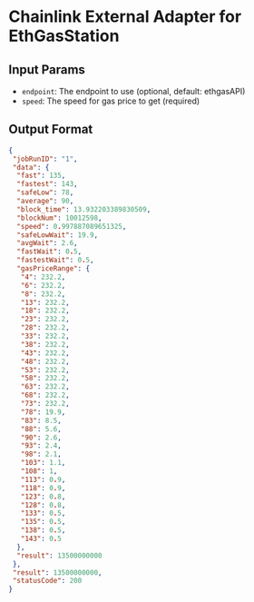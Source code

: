 # Chainlink External Adapter for EthGasStation

## Input Params

- `endpoint`: The endpoint to use (optional, default: ethgasAPI)
- `speed`: The speed for gas price to get (required)

## Output Format

```json
{
 "jobRunID": "1",
 "data": {
  "fast": 135,
  "fastest": 143,
  "safeLow": 78,
  "average": 90,
  "block_time": 13.932203389830509,
  "blockNum": 10012598,
  "speed": 0.997887089651325,
  "safeLowWait": 19.9,
  "avgWait": 2.6,
  "fastWait": 0.5,
  "fastestWait": 0.5,
  "gasPriceRange": {
   "4": 232.2,
   "6": 232.2,
   "8": 232.2,
   "13": 232.2,
   "18": 232.2,
   "23": 232.2,
   "28": 232.2,
   "33": 232.2,
   "38": 232.2,
   "43": 232.2,
   "48": 232.2,
   "53": 232.2,
   "58": 232.2,
   "63": 232.2,
   "68": 232.2,
   "73": 232.2,
   "78": 19.9,
   "83": 8.5,
   "88": 5.6,
   "90": 2.6,
   "93": 2.4,
   "98": 2.1,
   "103": 1.1,
   "108": 1,
   "113": 0.9,
   "118": 0.9,
   "123": 0.8,
   "128": 0.8,
   "133": 0.5,
   "135": 0.5,
   "138": 0.5,
   "143": 0.5
  },
  "result": 13500000000
 },
 "result": 13500000000,
 "statusCode": 200
}
```
